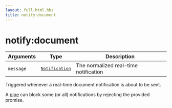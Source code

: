 ```yaml
---
layout: full.html.hbs
title: notify:document
---
```


# notify:document

<SinceBadge version="1.0.0" />

| Arguments | Type                                                                 | Description                           |
| --------- | -------------------------------------------------------------------- | ------------------------------------- |
| `message` | <pre><a href=/api/1/essentials/notifications/>Notification</a></pre> | The normalized real-time notification |

Triggered whenever a real-time document notification is about to be sent.

A [pipe](/core/1/plugins/essentials/pipes/) can block some (or all) notifications by rejecting the provided promise.
